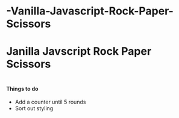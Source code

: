 # -Vanilla-Javascript-Rock-Paper-Scissors

<h1>Janilla Javscript Rock Paper Scissors<h1>

<h4>Things to do</h4>
<ul>
<li>Add a counter until 5 rounds</li>
<li>Sort out styling</li>
</ul>